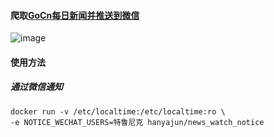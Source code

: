 #### 爬取[GoCn每日新闻并推送到微信](https://gocn.vip/explore/category-14)
![image](http://cdn.hanyajun.com/news_watch.png)
#### 使用方法
##### 通过微信通知
```shell
docker run -v /etc/localtime:/etc/localtime:ro \
-e NOTICE_WECHAT_USERS=特鲁尼克 hanyajun/news_watch_notice
```
